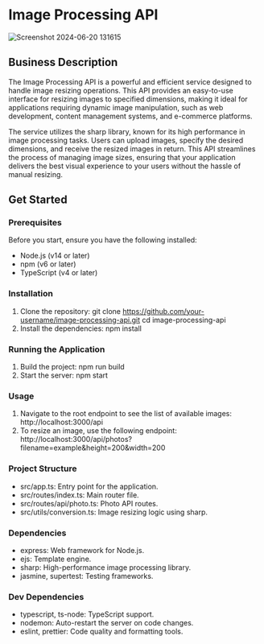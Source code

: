 # Image Processing API
![Screenshot 2024-06-20 131615](https://github.com/MinaSaber/Image-Processing-API/assets/67694375/142c40d0-9efe-4af5-a000-0f5bc8149a4f)

## Business Description
The Image Processing API is a powerful and efficient service designed to handle image resizing operations. This API provides an easy-to-use interface for resizing images to specified dimensions, making it ideal for applications requiring dynamic image manipulation, such as web development, content management systems, and e-commerce platforms.

The service utilizes the sharp library, known for its high performance in image processing tasks. Users can upload images, specify the desired dimensions, and receive the resized images in return. This API streamlines the process of managing image sizes, ensuring that your application delivers the best visual experience to your users without the hassle of manual resizing.

## Get Started
### Prerequisites
Before you start, ensure you have the following installed:
- Node.js (v14 or later)
- npm (v6 or later)
- TypeScript (v4 or later)

### Installation
1. Clone the repository:
git clone https://github.com/your-username/image-processing-api.git
cd image-processing-api
2. Install the dependencies:
npm install

### Running the Application
1. Build the project:
   npm run build
3. Start the server:
  npm start

### Usage
1. Navigate to the root endpoint to see the list of available images:
   http://localhost:3000/api
3. To resize an image, use the following endpoint:
  http://localhost:3000/api/photos?filename=example&height=200&width=200

### Project Structure
- src/app.ts: Entry point for the application.
- src/routes/index.ts: Main router file.
- src/routes/api/photo.ts: Photo API routes.
- src/utils/conversion.ts: Image resizing logic using sharp.
### Dependencies
- express: Web framework for Node.js.
- ejs: Template engine.
- sharp: High-performance image processing library.
- jasmine, supertest: Testing frameworks.
### Dev Dependencies
- typescript, ts-node: TypeScript support.
- nodemon: Auto-restart the server on code changes.
- eslint, prettier: Code quality and formatting tools.











